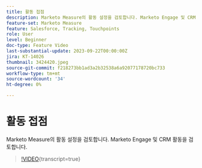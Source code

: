 ```yaml
---
title: 활동 접점
description: Marketo Measure의 활동 설정을 검토합니다. Marketo Engage 및 CRM 활동을 검토합니다.
feature-set: Marketo Measure
feature: Salesforce, Tracking, Touchpoints
role: User
level: Beginner
doc-type: Feature Video
last-substantial-update: 2023-09-22T00:00:00Z
jira: KT-14026
thumbnail: 3424420.jpeg
source-git-commit: f218273bb1ad3a2b32538a6a92077178720bc733
workflow-type: tm+mt
source-wordcount: '34'
ht-degree: 0%

---
```



# 활동 접점

Marketo Measure의 활동 설정을 검토합니다. Marketo Engage 및 CRM 활동을 검토합니다.

>[!VIDEO](https://video.tv.adobe.com/v/3424420/?learn=on){transcript=true}
